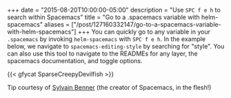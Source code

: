 +++
date = "2015-08-20T10:00:00-05:00"
description = "Use `SPC f e h` to search within Spacemacs"
title = "Go to a .spacemacs variable with helm-spacemacs"
aliases = ["/post/127160332147/go-to-a-spacemacs-variable-with-helm-spacemacs"]
+++
You can quickly go to any variable in your `.spacemacs` by invoking
`helm-spacemacs` with `SPC f e h`. In the example below, we navigate to
`spacemacs-editing-style` by searching for "style". You can also use this tool
to navigate to the READMEs for any layer, the spacemacs documentation, and
toggle options.

{{< gfycat SparseCreepyDevilfish >}}

Tip courtesy of [Sylvain Benner](https://twitter.com/syl20bnr) (the creator of Spacemacs, in the flesh!)
